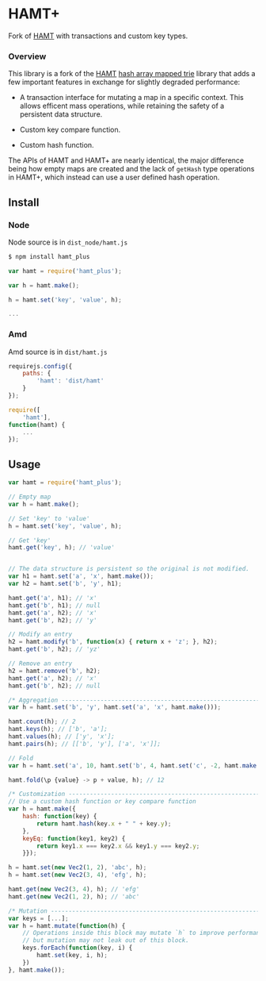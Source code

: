 # HAMT+
Fork of [HAMT][hamt] with transactions and custom key types.

### Overview
This library is a fork of the [HAMT][hamt] [hash array mapped trie][hash-array-mapped-trie] library
that adds a few important features in exchange for slightly degraded performance:

* A transaction interface for mutating a map in a specific context. This allows
  efficent mass operations, while retaining the safety of a persistent data
  structure.

* Custom key compare function.

* Custom hash function.

The APIs of HAMT and HAMT+ are nearly identical, the major difference being
how empty maps are created and the lack of `getHash` type operations in HAMT+,
which instead can use a user defined hash operation.

## Install

### Node
Node source is in `dist_node/hamt.js`

``` javascript
$ npm install hamt_plus
```

``` javascript
var hamt = require('hamt_plus');

var h = hamt.make();

h = hamt.set('key', 'value', h);

...
```


### Amd
Amd source is in `dist/hamt.js`

``` javascript
requirejs.config({
    paths: {
        'hamt': 'dist/hamt'
    }
});

require([
    'hamt'],
function(hamt) {
    ...
});
```


## Usage

``` javascript
var hamt = require('hamt_plus');

// Empty map
var h = hamt.make();

// Set 'key' to 'value'
h = hamt.set('key', 'value', h);

// Get 'key'
hamt.get('key', h); // 'value'


// The data structure is persistent so the original is not modified.
var h1 = hamt.set('a', 'x', hamt.make());
var h2 = hamt.set('b', 'y', h1);

hamt.get('a', h1); // 'x'
hamt.get('b', h1); // null
hamt.get('a', h2); // 'x'
hamt.get('b', h2); // 'y'

// Modify an entry
h2 = hamt.modify('b', function(x) { return x + 'z'; }, h2);
hamt.get('b', h2); // 'yz'

// Remove an entry
h2 = hamt.remove('b', h2);
hamt.get('a', h2); // 'x'
hamt.get('b', h2); // null

/* Aggregation ---------------------------------------------------------------*/
var h = hamt.set('b', 'y', hamt.set('a', 'x', hamt.make()));

hamt.count(h); // 2
hamt.keys(h); // ['b', 'a'];
hamt.values(h); // ['y', 'x'];
hamt.pairs(h); // [['b', 'y'], ['a', 'x']];

// Fold
var h = hamt.set('a', 10, hamt.set('b', 4, hamt.set('c', -2, hamt.make())));

hamt.fold(\p {value} -> p + value, h); // 12

/* Customization -------------------------------------------------------------*/
// Use a custom hash function or key compare function
var h = hamt.make({
    hash: function(key) {
        return hamt.hash(key.x + " " + key.y);
    },
    keyEq: function(key1, key2) {
        return key1.x === key2.x && key1.y === key2.y;
    }});

h = hamt.set(new Vec2(1, 2), 'abc', h);
h = hamt.set(new Vec2(3, 4), 'efg', h);

hamt.get(new Vec2(3, 4), h); // 'efg'
hamt.get(new Vec2(1, 2), h); // 'abc'

/* Mutation ------------------------------------------------------------------*/
var keys = [...];
var h = hamt.mutate(function(h) {
    // Operations inside this block may mutate `h` to improve performance
    // but mutation may not leak out of this block.
    keys.forEach(function(key, i) {
        hamt.set(key, i, h);
    })
}, hamt.make());
```


[hamt]: https://github.com/mattbierner/hamt
[benchmarks]: http://github.com/mattbierner/js-hashtrie-benchmark
[pdata]: https://github.com/exclipy/pdata
[hash-array-mapped-trie]: http://en.wikipedia.org/wiki/Hash_array_mapped_trie
[persistent]: http://en.wikipedia.org/wiki/Persistent_data_structure